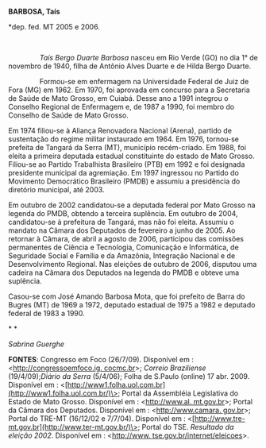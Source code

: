 **BARBOSA, Taís**

\*dep. fed. MT 2005 e 2006.

 

                *Taís Bergo Duarte Barbosa* nasceu em Rio Verde (GO) no
dia 1° de novembro de 1940, filha de Antônio Alves Duarte e de Hilda
Bergo Duarte.

                Formou-se em enfermagem na Universidade Federal de Juiz
de Fora (MG) em 1962. Em 1970, foi aprovada em concurso para a
Secretaria de Saúde de Mato Grosso, em Cuiabá. Desse ano a 1991 integrou
o Conselho Regional de Enfermagem e, de 1987 a 1990, foi membro do
Conselho de Saúde de Mato Grosso.

Em 1974 filiou-se à Aliança Renovadora Nacional (Arena), partido de
sustentação do regime militar instaurado em 1964. Em 1976, tornou-se
prefeita de Tangará da Serra (MT), município recém-criado. Em 1988, foi
eleita a primeira deputada estadual constituinte do estado de Mato
Grosso. Filiou-se ao Partido Trabalhista Brasileiro (PTB) em 1992 e foi
designada presidente municipal da agremiação. Em 1997 ingressou no
Partido do Movimento Democrático Brasileiro (PMDB) e assumiu a
presidência do diretório municipal, até 2003.

Em outubro de 2002 candidatou-se a deputada federal por Mato Grosso na
legenda do PMDB, obtendo a terceira suplência. Em outubro de 2004,
candidatou-se à prefeitura de Tangará, mas não foi eleita. Assumiu o
mandato na Câmara dos Deputados de fevereiro a junho de 2005. Ao
retornar à Câmara, de abril a agosto de 2006, participou das comissões
permanentes de Ciência e Tecnologia, Comunicação e Informática, de
Seguridade Social e Família e da Amazônia, Integração Nacional e de
Desenvolvimento Regional. Nas eleições de outubro de 2006, disputou uma
cadeira na Câmara dos Deputados na legenda do PMDB e obteve uma
suplência.

Casou-se com José Amando Barbosa Mota, que foi prefeito de Barra do
Bugres (MT) de 1969 a 1972, deputado estadual de 1975 a 1982 e deputado
federal de 1983 a 1990.

* *

*Sabrina Guerghe*

**FONTES**: Congresso em Foco (26/7/09). Disponível em :
\<[http://congressoemfoco.ig.
cocmc.br](http://congressoemfoco.ig.%20cocmc.br/)\>; *Correio
Braziliense* (19/4/09);*Diário da Serra* (5/4/06); Folha de S.Paulo
(online) 17 abr. 2009. Disponível em :
\<[http://www1.folha.uol.com.br](http://www1.folha.uol.com.br/)\>;
Portal da Assembléia Legislativa do Estado de Mato Grosso. Disponível em
: \<[http://www.al. mt.gov.br](http://www.al.%20mt.gov.br/)\>; Portal da
Câmara dos Deputados. Disponível em : \<[http://www.camara.
gov.br](http://www.camara.%20gov.br/)\>; Portal do TRE-MT (16/12/02 e
7/7/04). Disponível em :
\<[http://www.tre-mt.gov.br](http://www.ter-mt.gov.br/)\>; Portal do
TSE. *Resultado da eleição 2002*. Disponível em : \<[http://www.
tse.gov.br/internet/eleicoes](http://www.%20tse.gov.br/internet/eleicoes)\>.

 
